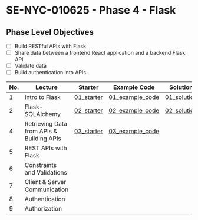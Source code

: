 # SE-NYC-010625 - Phase 4 - Flask

## Phase Level Objectives

- [ ] Build RESTful APIs with Flask
- [ ] Share data between a frontend React application and a backend Flask API
- [ ] Validate data
- [ ] Build authentication into APIs

|No. | Lecture                          | Starter 	| Example Code 	| Solution 	|
|----|------------------------------	|:-----:	|--------	|---------	|
|1 | Intro to Flask                            |[01_starter](https://github.com/RikkuX491/SE-NYC-010625-Phase-4/tree/01_starter)|[01_example_code](https://github.com/RikkuX491/SE-NYC-010625-Phase-4/tree/01_example_code)|[01_solution](https://github.com/RikkuX491/SE-NYC-010625-Phase-4/tree/01_solution)|
|2 | Flask-SQLAlchemy                          |[02_starter](https://github.com/RikkuX491/SE-NYC-010625-Phase-4/tree/02_starter)|[02_example_code](https://github.com/RikkuX491/SE-NYC-010625-Phase-4/tree/02_example_code)|[02_solution](https://github.com/RikkuX491/SE-NYC-010625-Phase-4/tree/02_solution)|
|4 | Retrieving Data from APIs & Building APIs |[03_starter](https://github.com/RikkuX491/SE-NYC-010625-Phase-4/tree/03_starter)|[03_example_code](https://github.com/RikkuX491/SE-NYC-010625-Phase-4/tree/03_example_code)||
|5 | REST APIs with Flask                      ||||
|6 | Constraints and Validations               ||||
|7 | Client & Server Communication             ||||
|8 | Authentication                            ||||
|9 | Authorization                             ||||